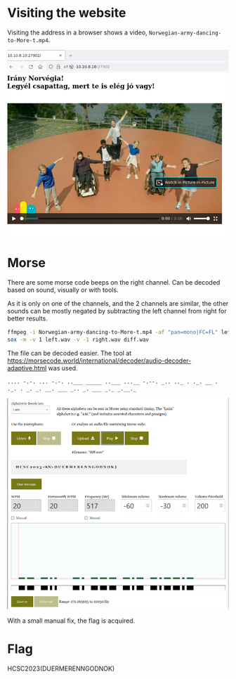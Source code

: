 # Visiting the website

Visiting the address in a browser shows a video, `Norwegian-army-dancing-to-More-t.mp4`.

![](screenshots/1.png)

# Morse

There are some morse code beeps on the right channel. Can be decoded based on sound, visually or with tools.

As it is only on one of the channels, and the 2 channels are similar, the other sounds can be mostly negated by subtracting the left channel from right for better results.

```bash
ffmpeg -i Norwegian-army-dancing-to-More-t.mp4 -af "pan=mono|FC=FL" left.wav -af "pan=mono|FC=FR" right.wav
sox -m -v 1 left.wav -v -1 right.wav diff.wav
```

The file can be decoded easier. The tool at <https://morsecode.world/international/decoder/audio-decoder-adaptive.html> was used.

```
.... -.-. ... -.-. ..___ _____ ..___ ...__ -.--. _.. .._ . ._. __ . ._. . _. _. __. ___ _.. _. ___ _._ _.__._
```

![](screenshots/2.png)

With a small manual fix, the flag is acquired.

# Flag
HCSC2023(DUERMERENNGODNOK)
